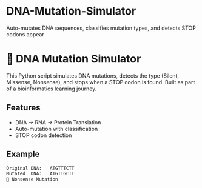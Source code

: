 # DNA-Mutation-Simulator
Auto-mutates DNA sequences, classifies mutation types, and detects STOP codons appear
# 🧬 DNA Mutation Simulator

This Python script simulates DNA mutations, detects the type (Silent, Missense, Nonsense), and stops when a STOP codon is found. Built as part of a bioinformatics learning journey.

## Features
- DNA → RNA → Protein Translation
- Auto-mutation with classification
- STOP codon detection

## Example
```bash
Original DNA:   ATGTTTCTT
Mutated  DNA:   ATGTTGCTT
🛑 Nonsense Mutation
